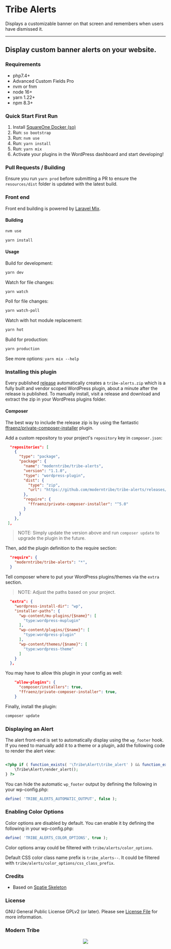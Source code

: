 # Tribe Alerts

Displays a customizable banner on that screen and remembers when users have dismissed it.

---
Display custom banner alerts on your website.
---

### Requirements
- php7.4+
- Advanced Custom Fields Pro
- nvm or fnm
- node 16+
- yarn 1.22+
- npm 8.3+

### Quick Start First Run

1. Install [SquareOne Docker (so)](https://github.com/moderntribe/square1-global-docker#squareone-docker)
2. Run: `so bootstrap`
3. Run: `nvm use`
4. Run: `yarn install`
5. Run: `yarn mix`
6. Activate your plugins in the WordPress dashboard and start developing!

### Pull Requests / Building

Ensure you run `yarn prod` before submitting a PR to ensure the `resources/dist` folder is updated with the latest build.

### Front end

Front end building is powered by [Laravel Mix](https://laravel-mix.com/).

#### Building
```bash
nvm use
```

```bash
yarn install
```

#### Usage

Build for development:

```bash
yarn dev
```

Watch for file changes:

```bash
yarn watch
```

Poll for file changes:

```bash
yarn watch-poll
```

Watch with hot module replacement:

```bash
yarn hot
```

Build for production:

```bash
yarn production
```

See more options: `yarn mix --help`

### Installing this plugin

Every published [release](https://github.com/moderntribe/tribe-alerts/releases) automatically creates a `tribe-alerts.zip` which is a fully built and vendor scoped WordPress plugin, about a minute after the release is published. To manually install, visit a release and download and extract the zip in your WordPress plugins folder.

#### Composer

The best way to include the release zip is by using the fantastic [ffraenz/private-composer-installer](https://github.com/ffraenz/private-composer-installer) plugin. 

Add a custom repository to your project's `repository` key in `composer.json`:

```json
  "repositories": [
    {
      "type": "package",
      "package": {
        "name": "moderntribe/tribe-alerts",
        "version": "1.1.0",
        "type": "wordpress-plugin",
        "dist": {
          "type": "zip",
          "url": "https://github.com/moderntribe/tribe-alerts/releases/download/{%VERSION}/tribe-alerts.zip"
        },
        "require": {
          "ffraenz/private-composer-installer": "^5.0"
        }
      }
    },
 ],
```

> NOTE: Simply update the version above and run `composer update` to upgrade the plugin in the future.

Then, add the plugin definition to the require section:

```json
  "require": {
    "moderntribe/tribe-alerts": "*",
  }
```

Tell composer where to put your WordPress plugins/themes via the `extra` section.

> NOTE: Adjust the paths based on your project.

```json
  "extra": {
    "wordpress-install-dir": "wp",
    "installer-paths": {
      "wp-content/mu-plugins/{$name}": [
        "type:wordpress-muplugin"
      ],
      "wp-content/plugins/{$name}": [
        "type:wordpress-plugin"
      ],
      "wp-content/themes/{$name}": [
        "type:wordpress-theme"
      ]
    }
  },
```  

You may have to allow this plugin in your config as well:

```json
    "allow-plugins": {
      "composer/installers": true,
      "ffraenz/private-composer-installer": true,
    }
```

Finally, install the plugin:

```bash
composer update
```

### Displaying an Alert

The alert front-end is set to automatically display using the `wp_footer` hook. If you need to manually add it to a theme or a plugin, add the following code to render the alert view:

```php

<?php if ( function_exists( '\Tribe\Alert\tribe_alert' ) && function_exists( '\Tribe\Alert\render_alert' ) ) {
    \Tribe\Alert\render_alert();
} ?>

```

You can hide the automatic `wp_footer` output by defining the following in your wp-config.php:

```php
define( 'TRIBE_ALERTS_AUTOMATIC_OUTPUT', false );
```

### Enabling Color Options

Color options are disabled by default. You can enable it by defining the following in your wp-config.php:

```php
define( 'TRIBE_ALERTS_COLOR_OPTIONS', true );
```

Color options array could be filtered with `tribe/alerts/color_options`.

Default CSS color class name prefix is `tribe_alerts--`. It could be filtered with `tribe/alerts/color_options/css_class_prefix`.

### Credits

- Based on [Spatie Skeleton](https://github.com/spatie/package-skeleton-php)

### License

GNU General Public License GPLv2 (or later). Please see [License File](LICENSE.md) for more information.

### Modern Tribe

<p align="center">
<a href="https://tri.be/contact/"><img src="https://moderntribe-common.s3.us-west-2.amazonaws.com/marketing/ModernTribe-Banner.png"></a>
</p>
